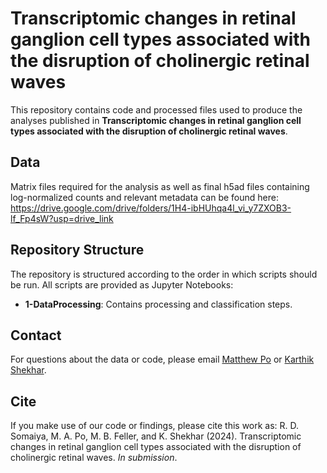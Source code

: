 # Transcriptomic changes in retinal ganglion cell types associated with the disruption of cholinergic retinal waves

This repository contains code and processed files used to produce the analyses published in **Transcriptomic changes in retinal ganglion cell types associated with the disruption of cholinergic retinal waves**.

## Data

Matrix files required for the analysis as well as final h5ad files containing log-normalized counts and relevant metadata can be found here:
https://drive.google.com/drive/folders/1H4-ibHUhqa4l_vi_y7ZXOB3-lf_Fp4sW?usp=drive_link

## Repository Structure

The repository is structured according to the order in which scripts should be run. All scripts are provided as Jupyter Notebooks:
* **1-DataProcessing**: Contains processing and classification steps.

## Contact

For questions about the data or code, please email [Matthew Po](mailto:matthew.po@berkeley.edu) or [Karthik Shekhar](mailto:kshekhar@berkeley.edu).

## Cite

If you make use of our code or findings, please cite this work as:
R. D. Somaiya, M. A. Po, M. B. Feller, and K. Shekhar (2024). Transcriptomic changes in retinal ganglion cell types associated with the disruption of cholinergic retinal waves. *In submission*.
